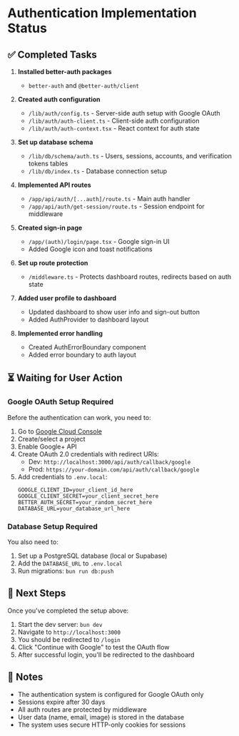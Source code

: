 # Authentication Implementation Status

## ✅ Completed Tasks

1. **Installed better-auth packages** 
   - `better-auth` and `@better-auth/client`

2. **Created auth configuration** 
   - `/lib/auth/config.ts` - Server-side auth setup with Google OAuth
   - `/lib/auth/auth-client.ts` - Client-side auth configuration
   - `/lib/auth/auth-context.tsx` - React context for auth state

3. **Set up database schema**
   - `/lib/db/schema/auth.ts` - Users, sessions, accounts, and verification tokens tables
   - `/lib/db/index.ts` - Database connection setup

4. **Implemented API routes**
   - `/app/api/auth/[...auth]/route.ts` - Main auth handler
   - `/app/api/auth/get-session/route.ts` - Session endpoint for middleware

5. **Created sign-in page**
   - `/app/(auth)/login/page.tsx` - Google sign-in UI
   - Added Google icon and toast notifications

6. **Set up route protection**
   - `/middleware.ts` - Protects dashboard routes, redirects based on auth state

7. **Added user profile to dashboard**
   - Updated dashboard to show user info and sign-out button
   - Added AuthProvider to dashboard layout

8. **Implemented error handling**
   - Created AuthErrorBoundary component
   - Added error boundary to auth layout

## ⏳ Waiting for User Action

### Google OAuth Setup Required
Before the authentication can work, you need to:

1. Go to [Google Cloud Console](https://console.cloud.google.com/)
2. Create/select a project
3. Enable Google+ API
4. Create OAuth 2.0 credentials with redirect URIs:
   - Dev: `http://localhost:3000/api/auth/callback/google`
   - Prod: `https://your-domain.com/api/auth/callback/google`
5. Add credentials to `.env.local`:
   ```env
   GOOGLE_CLIENT_ID=your_client_id_here
   GOOGLE_CLIENT_SECRET=your_client_secret_here
   BETTER_AUTH_SECRET=your_random_secret_here
   DATABASE_URL=your_database_url_here
   ```

### Database Setup Required
You also need to:
1. Set up a PostgreSQL database (local or Supabase)
2. Add the `DATABASE_URL` to `.env.local`
3. Run migrations: `bun run db:push`

## 🚀 Next Steps

Once you've completed the setup above:

1. Start the dev server: `bun dev`
2. Navigate to `http://localhost:3000`
3. You should be redirected to `/login`
4. Click "Continue with Google" to test the OAuth flow
5. After successful login, you'll be redirected to the dashboard

## 📝 Notes

- The authentication system is configured for Google OAuth only
- Sessions expire after 30 days
- All auth routes are protected by middleware
- User data (name, email, image) is stored in the database
- The system uses secure HTTP-only cookies for sessions